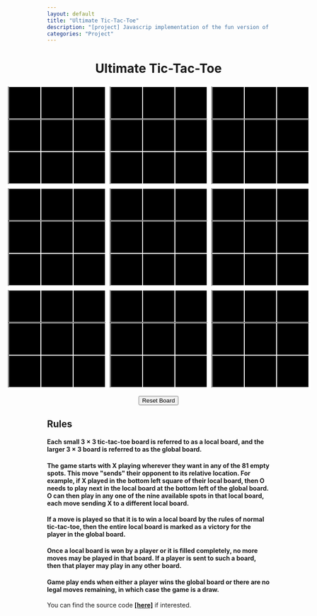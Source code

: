 ```yaml
---
layout: default
title: "Ultimate Tic-Tac-Toe"
description: "[project] Javascrip implementation of the fun version of Tic-Tac-Toe"
categories: "Project"
---
```


<style type="text/css">

:root {
	--big-square-size: 220px;
	--small-square-size: 71px;
	--font-size: 73px;
}

.macroBoard {
	display:grid;
	justify-content: center;	
	align-content: center;
	grid-template-columns: repeat(3,auto);
}


.microBoard {
width:var(--big-square-size);
height:var(--big-square-size);
background-color: black;
border: 5px solid white;
display: grid;
justify-content: center;
justify-items: center;
align-items: center;
grid-template-columns: repeat(3,auto);
}

.microBoard.x::before {
	content: "";
	display: block;
	width: calc(var(--big-square-size));
	height: calc((var(--big-square-size)/3));
	position: absolute;
	background-color: hotpink;
	border-radius: 50px;
	transform: rotate(45deg);
}

.microBoard.x::after{
	content: "";
	display: block;
	width: calc(var(--big-square-size));
	height: calc((var(--big-square-size)/3));
	position: absolute;
	background-color: hotpink;
	border-radius: 50px;
	transform: rotate(-45deg);
}


.microBoard.o::before{
	content: "";
	display: block;
	width: calc(var(--big-square-size) * .9);
	height: calc(var(--big-square-size) * .9);
	position: absolute;
	background-color: hotpink;
	border-radius: 50%;
}

.microBoard.o::after{
	content: "";
	display: block;
	width: calc(var(--big-square-size) * .5);
	height: calc(var(--big-square-size) * .5);
	position: absolute;
	background-color: black;
	border-radius: 50%;
}

.microBoard.draw::after{
	content: "";
	display: block;
	width: calc(var(--big-square-size) * .8);
	height: calc(var(--big-square-size) * .8);
	position: absolute;
	background-color: hotpink;
}


.cell {
	width:var(--small-square-size);
	height:var(--small-square-size);
	background-color: black;
	border: 1px solid white;
	display: flex;
	justify-content: center;
	align-items: center;
}

.cell.x::before,
.cell.x::after,
.cell.o::before{
	background-color: hotpink;
}

.cell.o::after{
	background-color: black;
}

.microBoard.xHover .cell:not(.x):not(.o):hover::before,
.microBoard.xHover .cell:not(.x):not(.o):hover::after{
	background-color: grey;
}

.microBoard.oHover .cell:not(.x):not(.o):hover::before{
	background-color: grey;
}

.microBoard.oHover .cell:not(.x):not(.o):hover::after{
	background-color: black;
}


.cell.x::before,
.cell.x::after,
.microBoard.xHover .cell:not(.x):not(.o):hover::before,
.microBoard.xHover .cell:not(.x):not(.o):hover::after{
	content: "";
	display: block;
	width: calc(var(--small-square-size));
	height: calc((var(--small-square-size)/3));
	position: absolute;
	border-radius: 50px;
}

.cell.x::before,
.microBoard.xHover .cell:not(.x):not(.o):hover::before{
	transform: rotate(45deg);
}

.cell.x::after,
.microBoard.xHover .cell:not(.x):not(.o):hover::after{
	transform: rotate(-45deg);
}


.cell.o::before,
.microBoard.oHover .cell:not(.x):not(.o):hover::before{
	content: "";
	display: block;
	width: calc(var(--small-square-size) * .9);
	height: calc(var(--small-square-size) * .9);
	position: absolute;
	border-radius: 50%;
}

.cell.o::after,
.microBoard.oHover .cell:not(.x):not(.o):hover::after{
	content: "";
	display: block;
	width: calc(var(--small-square-size) * .5);
	height: calc(var(--small-square-size) * .5);
	position: absolute;
	border-radius: 50%;
}

.resetButton {
	display: block;
	margin: 0 auto;
	cursor: pointer
	margin-bottom: 10px;
}

.restart {
	display: none;
	position: fixed;
	top: 0;
	left: 0;
	right: 0;
	bottom: 0;
	color: white;
	font-size: var(--font-size);
	background-color: black;
	opacity: .90;
	justify-content: center;
	align-items: center;
	flex-direction: column;
}

.restart.show {
	display: flex;
}
</style>

<title>Ultimate Tic-Tac-Toe - LostMyPlaintext</title>
<div class="well article">
	<h1 style="text-align: center;">Ultimate Tic-Tac-Toe</h1>
</div>

<!-- Main Board  -->
<div class = "macroBoard" id = "macroBoard">
	<div class="microBoard" microBoard>
		<div class="cell" id="0" cell0></div>
		<div class="cell" id="0" cell0></div>
		<div class="cell" id="0" cell0></div>
		<div class="cell" id="0" cell0></div>
		<div class="cell" id="0" cell0></div>
		<div class="cell" id="0" cell0></div>
		<div class="cell" id="0" cell0></div>
		<div class="cell" id="0" cell0></div>
		<div class="cell" id="0" cell0></div>
	</div>			
	<div class="microBoard" microBoard>
		<div class="cell" id="1" cell1></div>
		<div class="cell" id="1" cell1></div>
		<div class="cell" id="1" cell1></div>
		<div class="cell" id="1" cell1></div>
		<div class="cell" id="1" cell1></div>
		<div class="cell" id="1" cell1></div>
		<div class="cell" id="1" cell1></div>
		<div class="cell" id="1" cell1></div>
		<div class="cell" id="1" cell1></div>
	</div>						
	<div class="microBoard" microBoard>
		<div class="cell" id="2" cell2></div>
		<div class="cell" id="2" cell2></div>
		<div class="cell" id="2" cell2></div>
		<div class="cell" id="2" cell2></div>
		<div class="cell" id="2" cell2></div>
		<div class="cell" id="2" cell2></div>
		<div class="cell" id="2" cell2></div>
		<div class="cell" id="2" cell2></div>
		<div class="cell" id="2" cell2></div>
	</div>			
	<div class="microBoard" microBoard>
		<div class="cell" id="3" cell3></div>
		<div class="cell" id="3" cell3></div>
		<div class="cell" id="3" cell3></div>
		<div class="cell" id="3" cell3></div>
		<div class="cell" id="3" cell3></div>
		<div class="cell" id="3" cell3></div>
		<div class="cell" id="3" cell3></div>
		<div class="cell" id="3" cell3></div>
		<div class="cell" id="3" cell3></div>
	</div>			
	<div class="microBoard" microBoard>
		<div class="cell" id="4" cell4></div>
		<div class="cell" id="4" cell4></div>
		<div class="cell" id="4" cell4></div>
		<div class="cell" id="4" cell4></div>
		<div class="cell" id="4" cell4></div>
		<div class="cell" id="4" cell4></div>
		<div class="cell" id="4" cell4></div>
		<div class="cell" id="4" cell4></div>
		<div class="cell" id="4" cell4></div>
	</div>			
	<div class="microBoard" microBoard>
		<div class="cell" id="5" cell5></div>
		<div class="cell" id="5" cell5></div>
		<div class="cell" id="5" cell5></div>
		<div class="cell" id="5" cell5></div>
		<div class="cell" id="5" cell5></div>
		<div class="cell" id="5" cell5></div>
		<div class="cell" id="5" cell5></div>
		<div class="cell" id="5" cell5></div>
		<div class="cell" id="5" cell5></div>
	</div>							
	<div class="microBoard" microBoard>
		<div class="cell" id="6" cell6></div>
		<div class="cell" id="6" cell6></div>
		<div class="cell" id="6" cell6></div>
		<div class="cell" id="6" cell6></div>
		<div class="cell" id="6" cell6></div>
		<div class="cell" id="6" cell6></div>
		<div class="cell" id="6" cell6></div>
		<div class="cell" id="6" cell6></div>
		<div class="cell" id="6" cell6></div>
	</div>			
	<div class="microBoard" microBoard>
		<div class="cell" id="7" cell7></div>
		<div class="cell" id="7" cell7></div>
		<div class="cell" id="7" cell7></div>
		<div class="cell" id="7" cell7></div>
		<div class="cell" id="7" cell7></div>
		<div class="cell" id="7" cell7></div>
		<div class="cell" id="7" cell7></div>
		<div class="cell" id="7" cell7></div>
		<div class="cell" id="7" cell7></div>
	</div>						
	<div class="microBoard" microBoard>
		<div class="cell" id="8" cell8></div>
		<div class="cell" id="8" cell8></div>
		<div class="cell" id="8" cell8></div>
		<div class="cell" id="8" cell8></div>
		<div class="cell" id="8" cell8></div>
		<div class="cell" id="8" cell8></div>
		<div class="cell" id="8" cell8></div>
		<div class="cell" id="8" cell8></div>
		<div class="cell" id="8" cell8></div>
	</div>			
</div>
<p></p>

<!-- Reset Button -->
<div>
	<button class="resetButton" id="resetButton">Reset Board</button>
</div>
<p></p>

<!-- Rules -->  
<div class="well article">
	<h2>Rules</h2>
	<h4>Each small 3 × 3 tic-tac-toe board is referred to as a local board, and the larger 3 × 3 board is referred to as the global board.</h4>
	<p></p>
	<h4>The game starts with X playing wherever they want in any of the 81 empty spots. This move "sends" their opponent to its relative location. For example, if X played in the bottom left square of their local board, then O needs to play next in the local board at the bottom left of the global board. O can then play in any one of the nine available spots in that local board, each move sending X to a different local board.</h4>
	<p></p>
	<h4>If a move is played so that it is to win a local board by the rules of normal tic-tac-toe, then the entire local board is marked as a victory for the player in the global board.</h4>
	<p></p>
	<h4>Once a local board is won by a player or it is filled completely, no more moves may be played in that board. If a player is sent to such a board, then that player may play in any other board.</h4>
	<p></p>
	<h4>Game play ends when either a player wins the global board or there are no legal moves remaining, in which case the game is a draw.</h4>
	<p></p>
	<p>You can find the source code <a href="https://github.com/0xA2/Ultimate-Tic-Tac-Toe"><b>[here]</b></a> if interested.</p>
</div>

<div class="restart" id="restart">
	<div message></div>
	<button id="exitButton">Play Again</button>
</div>

<script type="text/javascript">
	
const x = 'x'
const o = 'o'

// True if it's X's turn, false if it's O's turn
let xturn

const macroBoard = document.getElementById('macroBoard')

const microBoardElems = document.querySelectorAll('[microBoard]')

const cellElements0 = document.querySelectorAll('[cell0]')

const cellElements1 = document.querySelectorAll('[cell1]')

const cellElements2 = document.querySelectorAll('[cell2]')

const cellElements3 = document.querySelectorAll('[cell3]')

const cellElements4 = document.querySelectorAll('[cell4]')

const cellElements5 = document.querySelectorAll('[cell5]')

const cellElements6 = document.querySelectorAll('[cell6]')

const cellElements7 = document.querySelectorAll('[cell7]')

const cellElements8 = document.querySelectorAll('[cell8]')

const reset = document.getElementById('resetButton')

const winning = [
	[0,1,2],
	[3,4,5],
	[6,7,8],
	[0,3,6],
	[1,4,7],
	[2,5,8],
	[0,4,8],
	[2,4,6]
]

startGame()

reset.addEventListener('click', startGame)

function startGame(){
	xturn = true

	microBoardElems.forEach(microBoard => {
		microBoard.classList.remove(x)
		microBoard.classList.remove(o)
		microBoard.classList.remove('draw')
	})

	cellElements0.forEach(cell => {
		cell.classList.remove(x)
		cell.classList.remove(o)
		cell.addEventListener('click', handleClick, { once: true })
	})

	cellElements1.forEach(cell => {
		cell.classList.remove(x)
		cell.classList.remove(o)
		cell.addEventListener('click', handleClick, { once: true })
	})

	cellElements2.forEach(cell => {
		cell.classList.remove(x)
		cell.classList.remove(o)
		cell.addEventListener('click', handleClick, { once: true })
	})

	cellElements3.forEach(cell => {
		cell.classList.remove(x)
		cell.classList.remove(o)
		cell.addEventListener('click', handleClick, { once: true })
	})

	cellElements4.forEach(cell => {
		cell.classList.remove(x)
		cell.classList.remove(o)
		cell.addEventListener('click', handleClick, { once: true })
	})

	cellElements5.forEach(cell => {
		cell.classList.remove(x)
		cell.classList.remove(o)
		cell.addEventListener('click', handleClick, { once: true })
	})

	cellElements6.forEach(cell => {
		cell.classList.remove(x)
		cell.classList.remove(o)
		cell.addEventListener('click', handleClick, { once: true })
	})

	cellElements7.forEach(cell => {
		cell.classList.remove(x)
		cell.classList.remove(o)
		cell.addEventListener('click', handleClick, { once: true })
	})

	cellElements8.forEach(cell => {
		cell.classList.remove(x)
		cell.classList.remove(o)
		cell.addEventListener('click', handleClick, { once: true })
	})

	setHover()
}

function handleClick(e){

	const curCell = e.target
	const curMark = getCurMark()
	let flag = false
	if ( !microBoardElems[curCell.id].classList.contains(x) && !microBoardElems[curCell.id].classList.contains(o) && !microBoardElems[curCell.id].classList.contains('draw')){
		placeMark(curCell, curMark)
		flag = true
	}

	if (checkMicroWin(curCell,curMark)){
		switch(curCell.id){
			case '0':
				cellElements0.forEach(cell => {
					cell.classList.remove(x);
					cell.classList.remove(o);
				})
			break;
			case '1':
				cellElements1.forEach(cell => {
					cell.classList.remove(x);
					cell.classList.remove(o);
				})
			break;
			case '2':
				cellElements2.forEach(cell => {
					cell.classList.remove(x);
					cell.classList.remove(o);
				})
			break;
			case '3':
				cellElements3.forEach(cell => {
					cell.classList.remove(x);
					cell.classList.remove(o);
				})
			break;
			case '4':
				cellElements4.forEach(cell => {
					cell.classList.remove(x);
					cell.classList.remove(o);
				})
			break;
			case '5':
				cellElements5.forEach(cell => {
					cell.classList.remove(x);
					cell.classList.remove(o);
				})
			break;
			case '6':
				cellElements6.forEach(cell => {
					cell.classList.remove(x);
					cell.classList.remove(o);
				})
			break;
			case '7':
				cellElements7.forEach(cell => {
					cell.classList.remove(x);
					cell.classList.remove(o);
				})
			break;
			case '8':
				cellElements8.forEach(cell => {
					cell.classList.remove(x);
					cell.classList.remove(o);
				})
				break;
		}
		microBoardElems[curCell.id].classList.add(curMark)
	}


	if (checkMicroDraw(curCell)){
		switch(curCell.id){
			case '0':
				cellElements0.forEach(cell => {
					cell.classList.remove(x);
					cell.classList.remove(o);
				})
				break;
			case '1':
				cellElements1.forEach(cell => {
					cell.classList.remove(x);
					cell.classList.remove(o);
				})
				break;
			case '2':
				cellElements2.forEach(cell => {
					cell.classList.remove(x);
					cell.classList.remove(o);
				})
				break;
			case '3':
				cellElements3.forEach(cell => {
					cell.classList.remove(x);
					cell.classList.remove(o);
				})
				break;
			case '4':
				cellElements4.forEach(cell => {
					cell.classList.remove(x);
					cell.classList.remove(o);
				})
				break;
			case '5':
				cellElements5.forEach(cell => {
					cell.classList.remove(x);
					cell.classList.remove(o);
				})
				break;
			case '6':
				cellElements6.forEach(cell => {
					cell.classList.remove(x);
					cell.classList.remove(o);
				})
				break;
			case '7':
				cellElements7.forEach(cell => {
					cell.classList.remove(x);
					cell.classList.remove(o);
				})
				break;
			case '8':
				cellElements8.forEach(cell => {
					cell.classList.remove(x);
					cell.classList.remove(o);
				})
				break;
		}
		microBoardElems[curCell.id].classList.add('draw')
	}


	if (checkMacroWin(curMark)){
		if (curMark == x){
			alert('X wins')
		}
		else{
			alert('O wins')
		}
		startGame()
	}

	if (checkMacroDraw()){
		alert("Draw")
		startGame()
	}

	if (flag){
		switchTurns()
	}
	setHover()
}

function getCurMark(){
	if (xturn) {
		return x
	}
	else{
		return o
	}
}

function placeMark(curCell, curMark){
	 curCell.classList.add(curMark)
}

function switchTurns(){
	xturn = !xturn
}

function setHover(){
	microBoardElems.forEach(board => {
		board.classList.remove('xHover')
		board.classList.remove('oHover')
	})

	if (xturn) {
		microBoardElems.forEach(board => {
			if ( !board.classList.contains(x) && !board.classList.contains(o) && !board.classList.contains('draw')){
				board.classList.add('xHover')
			}
		})
	}
	else{
		microBoardElems.forEach(board => {
			if ( !board.classList.contains(x) && !board.classList.contains(o) ){
				board.classList.add('oHover')
			}
		})
	}
}

function checkMicroWin(curCell,curMark){
	return winning.some(combinations => {
		return combinations.every(i => {
			switch(curCell.id){
				case '0':
					return cellElements0[i].classList.contains(curMark);
					break;
				case '1':
					return cellElements1[i].classList.contains(curMark);
					break;
				case '2':
					return cellElements2[i].classList.contains(curMark);
					break;
				case '3':
					return cellElements3[i].classList.contains(curMark);
					break;
				case '4':
					return cellElements4[i].classList.contains(curMark);
					break;
				case '5':
					return cellElements5[i].classList.contains(curMark);
					break;
				case '6':
					return cellElements6[i].classList.contains(curMark);
					break;
				case '7':
					return cellElements7[i].classList.contains(curMark);
					break;
				case '8':
					return cellElements8[i].classList.contains(curMark);
					break;
			}
		})
	})
}

function checkMicroDraw(curCell){
	switch(curCell.id){
		case '0':
			return [...cellElements0].every(cell => {
				return cell.classList.contains(x) || cell.classList.contains(o)
			})
			break;
		case '1':
			return [...cellElements1].every(cell => {
				return cell.classList.contains(x) || cell.classList.contains(o)
			})
			break;
		case '2':
			return [...cellElements2].every(cell => {
				return cell.classList.contains(x) || cell.classList.contains(o)
			})
			break;
		case '3':
			return [...cellElements3].every(cell => {
				return cell.classList.contains(x) || cell.classList.contains(o)
			})
			break;
		case '4':
			return [...cellElements4].every(cell => {
				return cell.classList.contains(x) || cell.classList.contains(o)
			})
			break;
		case '5':
			return [...cellElements5].every(cell => {
				return cell.classList.contains(x) || cell.classList.contains(o)
			})
			break;
		case '6':
			return [...cellElements6].every(cell => {
				return cell.classList.contains(x) || cell.classList.contains(o)
			})
			break;
		case '7':
			return [...cellElements7].every(cell => {
				return cell.classList.contains(x) || cell.classList.contains(o)
			})
			break;
		case '8':
			return [...cellElements8].every(cell => {
				return cell.classList.contains(x) || cell.classList.contains(o)
			})
			break;

	}

}


function checkMacroWin(curMark){
	return winning.some(combinations => {
		return combinations.every(i => {
			return microBoardElems[i].classList.contains(curMark);
		})
	})
}

function checkMacroDraw(){
	return [...microBoardElems].every(microBoard => {
		return microBoard.classList.contains(x) || microBoard.classList.contains(o) || microBoard.classList.contains('draw')
	})
}

</script>
